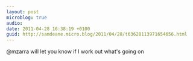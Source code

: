 ```yaml
---
layout: post
microblog: true
audio: 
date: 2011-04-28 16:38:19 +0100
guid: http://samdeane.micro.blog/2011/04/28/t63628113971654656.html
---
```

@mzarra will let you know if I work out what's going on
